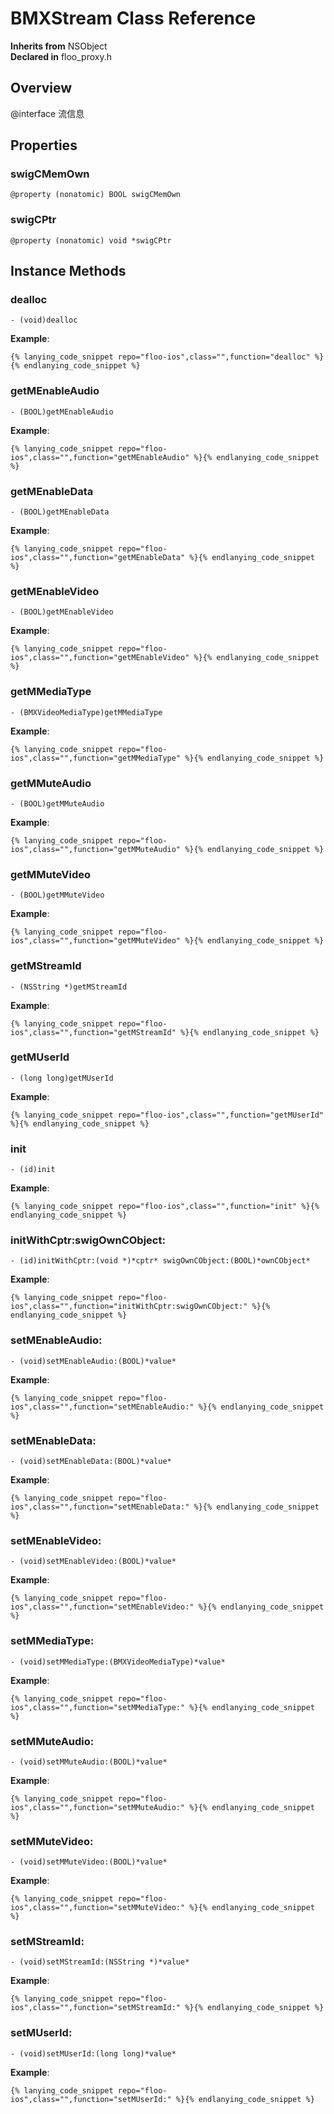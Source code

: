 # BMXStream Class Reference

  **Inherits from** NSObject  
  **Declared in** floo_proxy.h  

## Overview

@interface 流信息

## Properties

<a name="//api/name/swigCMemOwn" title="swigCMemOwn"></a>
### swigCMemOwn

`@property (nonatomic) BOOL swigCMemOwn`

<a name="//api/name/swigCPtr" title="swigCPtr"></a>
### swigCPtr

`@property (nonatomic) void *swigCPtr`

<a title="Instance Methods" name="instance_methods"></a>
## Instance Methods

<a name="//api/name/dealloc" title="dealloc"></a>
### dealloc

`- (void)dealloc`

<a name="//api/name/getMEnableAudio" title="getMEnableAudio"></a>
**Example**:
```
{% lanying_code_snippet repo="floo-ios",class="",function="dealloc" %}{% endlanying_code_snippet %}
```
### getMEnableAudio

`- (BOOL)getMEnableAudio`

<a name="//api/name/getMEnableData" title="getMEnableData"></a>
**Example**:
```
{% lanying_code_snippet repo="floo-ios",class="",function="getMEnableAudio" %}{% endlanying_code_snippet %}
```
### getMEnableData

`- (BOOL)getMEnableData`

<a name="//api/name/getMEnableVideo" title="getMEnableVideo"></a>
**Example**:
```
{% lanying_code_snippet repo="floo-ios",class="",function="getMEnableData" %}{% endlanying_code_snippet %}
```
### getMEnableVideo

`- (BOOL)getMEnableVideo`

<a name="//api/name/getMMediaType" title="getMMediaType"></a>
**Example**:
```
{% lanying_code_snippet repo="floo-ios",class="",function="getMEnableVideo" %}{% endlanying_code_snippet %}
```
### getMMediaType

`- (BMXVideoMediaType)getMMediaType`

<a name="//api/name/getMMuteAudio" title="getMMuteAudio"></a>
**Example**:
```
{% lanying_code_snippet repo="floo-ios",class="",function="getMMediaType" %}{% endlanying_code_snippet %}
```
### getMMuteAudio

`- (BOOL)getMMuteAudio`

<a name="//api/name/getMMuteVideo" title="getMMuteVideo"></a>
**Example**:
```
{% lanying_code_snippet repo="floo-ios",class="",function="getMMuteAudio" %}{% endlanying_code_snippet %}
```
### getMMuteVideo

`- (BOOL)getMMuteVideo`

<a name="//api/name/getMStreamId" title="getMStreamId"></a>
**Example**:
```
{% lanying_code_snippet repo="floo-ios",class="",function="getMMuteVideo" %}{% endlanying_code_snippet %}
```
### getMStreamId

`- (NSString *)getMStreamId`

<a name="//api/name/getMUserId" title="getMUserId"></a>
**Example**:
```
{% lanying_code_snippet repo="floo-ios",class="",function="getMStreamId" %}{% endlanying_code_snippet %}
```
### getMUserId

`- (long long)getMUserId`

<a name="//api/name/init" title="init"></a>
**Example**:
```
{% lanying_code_snippet repo="floo-ios",class="",function="getMUserId" %}{% endlanying_code_snippet %}
```
### init

`- (id)init`

<a name="//api/name/initWithCptr:swigOwnCObject:" title="initWithCptr:swigOwnCObject:"></a>
**Example**:
```
{% lanying_code_snippet repo="floo-ios",class="",function="init" %}{% endlanying_code_snippet %}
```
### initWithCptr:swigOwnCObject:

`- (id)initWithCptr:(void *)*cptr* swigOwnCObject:(BOOL)*ownCObject*`

<a name="//api/name/setMEnableAudio:" title="setMEnableAudio:"></a>
**Example**:
```
{% lanying_code_snippet repo="floo-ios",class="",function="initWithCptr:swigOwnCObject:" %}{% endlanying_code_snippet %}
```
### setMEnableAudio:

`- (void)setMEnableAudio:(BOOL)*value*`

<a name="//api/name/setMEnableData:" title="setMEnableData:"></a>
**Example**:
```
{% lanying_code_snippet repo="floo-ios",class="",function="setMEnableAudio:" %}{% endlanying_code_snippet %}
```
### setMEnableData:

`- (void)setMEnableData:(BOOL)*value*`

<a name="//api/name/setMEnableVideo:" title="setMEnableVideo:"></a>
**Example**:
```
{% lanying_code_snippet repo="floo-ios",class="",function="setMEnableData:" %}{% endlanying_code_snippet %}
```
### setMEnableVideo:

`- (void)setMEnableVideo:(BOOL)*value*`

<a name="//api/name/setMMediaType:" title="setMMediaType:"></a>
**Example**:
```
{% lanying_code_snippet repo="floo-ios",class="",function="setMEnableVideo:" %}{% endlanying_code_snippet %}
```
### setMMediaType:

`- (void)setMMediaType:(BMXVideoMediaType)*value*`

<a name="//api/name/setMMuteAudio:" title="setMMuteAudio:"></a>
**Example**:
```
{% lanying_code_snippet repo="floo-ios",class="",function="setMMediaType:" %}{% endlanying_code_snippet %}
```
### setMMuteAudio:

`- (void)setMMuteAudio:(BOOL)*value*`

<a name="//api/name/setMMuteVideo:" title="setMMuteVideo:"></a>
**Example**:
```
{% lanying_code_snippet repo="floo-ios",class="",function="setMMuteAudio:" %}{% endlanying_code_snippet %}
```
### setMMuteVideo:

`- (void)setMMuteVideo:(BOOL)*value*`

<a name="//api/name/setMStreamId:" title="setMStreamId:"></a>
**Example**:
```
{% lanying_code_snippet repo="floo-ios",class="",function="setMMuteVideo:" %}{% endlanying_code_snippet %}
```
### setMStreamId:

`- (void)setMStreamId:(NSString *)*value*`

<a name="//api/name/setMUserId:" title="setMUserId:"></a>
**Example**:
```
{% lanying_code_snippet repo="floo-ios",class="",function="setMStreamId:" %}{% endlanying_code_snippet %}
```
### setMUserId:

`- (void)setMUserId:(long long)*value*`

**Example**:
```
{% lanying_code_snippet repo="floo-ios",class="",function="setMUserId:" %}{% endlanying_code_snippet %}
```
